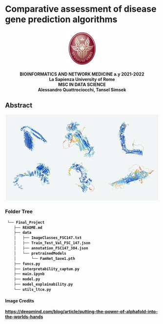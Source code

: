 # Comparative assessment of disease gene prediction algorithms

<p align="center">
<img src=https://github.com/BI-TeamProject/Final_project/blob/main/sapienza_logo.jpg width="100"/>
 </p>
  
  <p align="center">
  <b>BIOINFORMATICS AND NETWORK MEDICINE a.y 2021-2022<br />
La Sapienza University of Rome <br />
MSC IN DATA SCIENCE<b>  <br />
Alessandro Quattrociocchi, Tansel Simsek<b> <br />
</p>
  
  

## Abstract

  

  
  
  
  
<p align="center">
<img src="https://github.com/BI-TeamProject/Final_project/blob/main/ppi_image.jpg" width="500"/ >
</p>
   
### Folder Tree
```bash
 └── Final_Project
    ├── README.md
    ├── data
    │   ├── ImageClasses_FSC147.txt
    │   ├── Train_Test_Val_FSC_147.json
    │   ├── annotation_FSC147_384.json
    │   └── pretrainedModels
    │       └── FamNet_Save1.pth
    ├── funcs.py
    ├── interpretability_captum.py
    ├── main.ipynb
    ├── model.py
    ├── model_explainability.py
    └── utils_ltce.py
```

   #### Image Credits 
   https://deepmind.com/blog/article/putting-the-power-of-alphafold-into-the-worlds-hands
